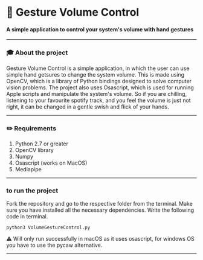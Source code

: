 # :loudspeaker:  Gesture Volume Control
#### A simple application to control your system's volume with hand gestures
---
### :mortar_board:  About the project

Gesture Volume Control is a simple application, in which the user can use simple hand getsures to change the system volume. This is made using OpenCV,
which is a library of Python bindings designed to solve computer vision problems. The project also uses Osascript, which is used for running Apple scripts 
and manipulate the system's volume. So if you are chilling, listening to your favourite spotify track, 
and you feel the volume is just not right, it can be changed in a gentle swish and flick of your hands.

---
### :pencil2: Requirements

1) Python 2.7 or greater
2) OpenCV library 
3) Numpy
4) Osascript (works on MacOS)
5) Mediapipe

---
###  to run the project

Fork the repository and go to the respective folder from the terminal. Make sure you have installed all the necessary dependencies. Write the following code in 
terminal.
```
python3 VolumeGestureControl.py
```
:warning: Will only run successfully in macOS as it uses osascript, for windows OS you have to use the pycaw alternative.

---


